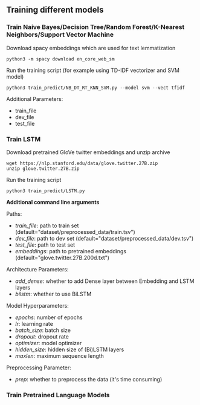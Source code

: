 ## Training different models

### Train Naive Bayes/Decision Tree/Random Forest/K-Nearest Neighbors/Support Vector Machine

Download spacy embeddings which are used for text lemmatization

```
python3 -m spacy download en_core_web_sm
```
Run the training script (for example using TD-IDF vectorizer and SVM model)
```
python3 train_predict/NB_DT_RT_KNN_SVM.py --model svm --vect tfidf
```

Additional Parameters:
- train_file
- dev_file
- test_file

### Train LSTM
Download pretrained GloVe twitter embeddings and unzip archive

```
wget https://nlp.stanford.edu/data/glove.twitter.27B.zip
unzip glove.twitter.27B.zip
```
Run the training script
```
python3 train_predict/LSTM.py
```
**Additional command line arguments**

Paths:
- _train_file_: path to train set (default="dataset/preprocessed_data/train.tsv")
- _dev_file_: path to dev set (default="dataset/preprocessed_data/dev.tsv")
- _test_file_: path to test set
- _embeddings_: path to pretrained embeddings (default="glove.twitter.27B.200d.txt")
  
Architecture Parameters:
- _add_dense_: whether to add Dense layer between Embedding and LSTM layers
- _bilstm_: whether to use BiLSTM
  
Model Hyperparameters:
- _epochs_: number of epochs
- _lr_: learning rate
- _batch_size_: batch size
- _dropout_: dropout rate
- _optimizer_: model optimizer
- _hidden_size_: hidden size of (Bi)LSTM layers
- _maxlen_: maximum sequence length
  
Preprocessing Parameter:
- _prep_: whether to preprocess the data (it's time consuming)

### Train Pretrained Language Models
